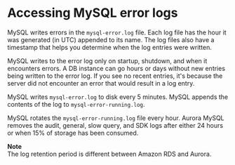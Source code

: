 # Accessing MySQL error logs<a name="USER_LogAccess.MySQL.Errorlog"></a>

MySQL writes errors in the `mysql-error.log` file\. Each log file has the hour it was generated \(in UTC\) appended to its name\. The log files also have a timestamp that helps you determine when the log entries were written\.

MySQL writes to the error log only on startup, shutdown, and when it encounters errors\. A DB instance can go hours or days without new entries being written to the error log\. If you see no recent entries, it's because the server did not encounter an error that would result in a log entry\.

MySQL writes `mysql-error.log` to disk every 5 minutes\. MySQL appends the contents of the log to `mysql-error-running.log`\. 

MySQL rotates the `mysql-error-running.log` file every hour\. Aurora MySQL removes the audit, general, slow query, and SDK logs after either 24 hours or when 15% of storage has been consumed\.

**Note**  
The log retention period is different between Amazon RDS and Aurora\.